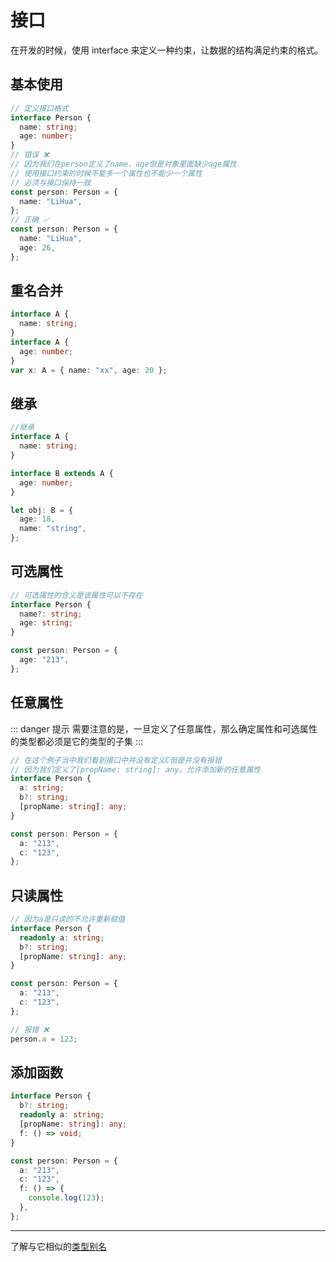 # 接口

在开发的时候，使用 interface 来定义一种约束，让数据的结构满足约束的格式。

## 基本使用

```ts
// 定义接口格式
interface Person {
  name: string;
  age: number;
}
// 错误 ❌
// 因为我们在person定义了name，age但是对象里面缺少age属性
// 使用接口约束的时候不能多一个属性也不能少一个属性
// 必须与接口保持一致
const person: Person = {
  name: "LiHua",
};
// 正确 ✅
const person: Person = {
  name: "LiHua",
  age: 26,
};
```

## 重名合并

```ts
interface A {
  name: string;
}
interface A {
  age: number;
}
var x: A = { name: "xx", age: 20 };
```

## 继承

```ts
//继承
interface A {
  name: string;
}

interface B extends A {
  age: number;
}

let obj: B = {
  age: 18,
  name: "string",
};
```

## 可选属性

```ts
// 可选属性的含义是该属性可以不存在
interface Person {
  name?: string;
  age: string;
}

const person: Person = {
  age: "213",
};
```

## 任意属性

::: danger 提示
需要注意的是，一旦定义了任意属性，那么确定属性和可选属性的类型都必须是它的类型的子集
:::

```ts
// 在这个例子当中我们看到接口中并没有定义C但是并没有报错
// 因为我们定义了[propName: string]: any，允许添加新的任意属性
interface Person {
  a: string;
  b?: string;
  [propName: string]: any;
}

const person: Person = {
  a: "213",
  c: "123",
};
```

## 只读属性

```ts
// 因为a是只读的不允许重新赋值
interface Person {
  readonly a: string;
  b?: string;
  [propName: string]: any;
}

const person: Person = {
  a: "213",
  c: "123",
};

// 报错 ❌
person.a = 123;
```

## 添加函数

```ts
interface Person {
  b?: string;
  readonly a: string;
  [propName: string]: any;
  f: () => void;
}

const person: Person = {
  a: "213",
  c: "123",
  f: () => {
    console.log(123);
  },
};
```

---

了解与它相似的[类型别名](../senior/type-alias.md)

<!-- ## 示例

类似说我们知道一个列表数据接口会返回 code、list、msg、total、page，那么我们就可以定义一个列表接口返回

```ts
interface listResult {
  code: number;
  list: array;
  msg: string;
  total: number;
  page: number;
}
```

```ts
const main: listResult = await formDesign.searchFormData("进度总汇交表");
``` -->
